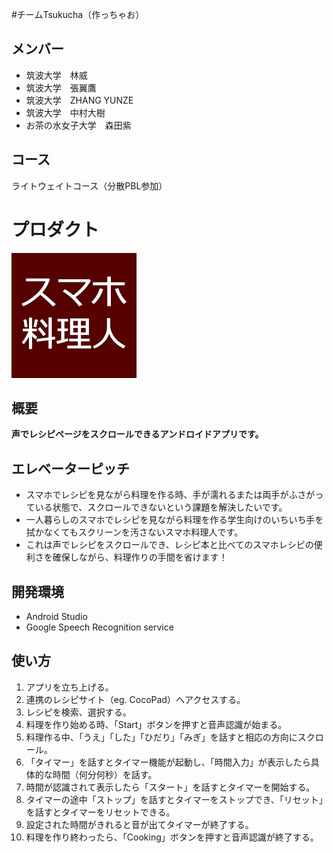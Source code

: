 #チームTsukucha（作っちゃお）

## メンバー
- 筑波大学　林威
- 筑波大学　張翼鷹
- 筑波大学　ZHANG YUNZE
- 筑波大学　中村大樹
- お茶の水女子大学　森田紫

## コース
ライトウェイトコース（分散PBL参加）

# プロダクト
<img src="./img/Product icon.png" width="200px">

## 概要
**声でレシピページをスクロールできるアンドロイドアプリです。**


## エレベーターピッチ
- スマホでレシピを見ながら料理を作る時、手が濡れるまたは両手がふさがっている状態で、スクロールできないという課題を解決したいです。
- 一人暮らしのスマホでレシピを見ながら料理を作る学生向けのいちいち手を拭かなくてもスクリーンを汚さないスマホ料理人です。
- これは声でレシピをスクロールでき、レシピ本と比べてのスマホレシピの便利さを確保しながら、料理作りの手間を省けます！

## 開発環境
- Android Studio
- Google Speech Recognition service

## 使い方
1. アプリを立ち上げる。
2. 連携のレシピサイト（eg. CocoPad）へアクセスする。
3. レシピを検索、選択する。
4. 料理を作り始める時、「Start」ボタンを押すと音声認識が始まる。
5. 料理作る中、「うえ」「した」「ひだり」「みぎ」を話すと相応の方向にスクロール。
6. 「タイマー」を話すとタイマー機能が起動し、「時間入力」が表示したら具体的な時間（何分何秒）を話す。
7. 時間が認識されて表示したら「スタート」を話すとタイマーを開始する。
8. タイマーの途中「ストップ」を話すとタイマーをストップでき、「リセット」を話すとタイマーをリセットできる。
9. 設定された時間がきれると音が出てタイマーが終了する。
7. 料理を作り終わったら、「Cooking」ボタンを押すと音声認識が終了する。



